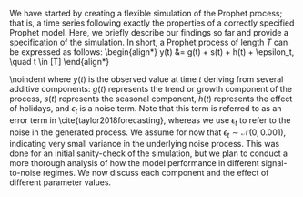 We have started by creating a flexible simulation of the Prophet process; that is, a time series following exactly the properties of a correctly specified Prophet model. Here, we briefly describe our findings so far and provide a specification of the simulation. In short, a Prophet process of length $T$ can be expressed as follows:
\begin{align*}
y(t) &= g(t) + s(t) + h(t) + \epsilon_t, \quad t \in [T]
\end{align*}

\noindent where $y(t)$ is the observed value at time $t$ deriving from several additive components: $g(t)$ represents the trend or growth component of the process, $s(t)$ represents the seasonal component, $h(t)$ represents the effect of holidays, and $\epsilon_t$ is a noise term. Note that this term is referred to as an error term in \cite{taylor2018forecasting}, whereas we use $\epsilon_t$ to refer to the noise in the generated process. We assume for now that $\epsilon_t \sim \mathcal{N}(0, 0.001)$, indicating very small variance in the underlying noise process. This was done for an initial sanity-check of the simulation, but we plan to conduct a more thorough analysis of how the model performance in different signal-to-noise regimes. We now discuss each component and the effect of different parameter values.
